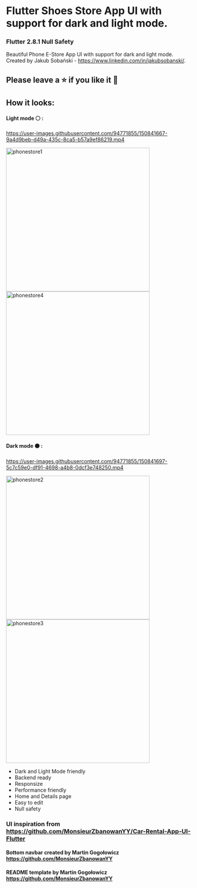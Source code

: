 # Flutter Shoes Store App UI with support for dark and light mode.
### Flutter 2.8.1 Null Safety
Beautiful Phone E-Store App UI with support for dark and light mode. Created by Jakub Sobański - https://www.linkedin.com/in/jakubsobanski/.
## Please leave a ⭐ if you like it 💙
## How it looks:
#### Light mode ⚪ :

https://user-images.githubusercontent.com/94771855/150841667-9a4d9beb-d49a-435c-8ca5-b57a9ef86219.mp4

<img width="391" alt="phonestore1" src="https://user-images.githubusercontent.com/94771855/150841622-c95981c5-c616-493c-81b8-c0e769b9447d.png">
<img width="391" alt="phonestore4" src="https://user-images.githubusercontent.com/94771855/150833065-76b10a9f-5718-4441-a322-f3163899c817.png">


#### Dark mode ⚫ :

https://user-images.githubusercontent.com/94771855/150841697-5c7c59e0-df91-4698-a4b8-0dcf3e748250.mp4

<img width="391" alt="phonestore2" src="https://user-images.githubusercontent.com/94771855/150841400-12b51056-cb65-4a2c-98f1-faaeac5ab2c8.png">
<img width="391" alt="phonestore3" src="https://user-images.githubusercontent.com/94771855/150832902-c76760ea-6893-4ed1-b33f-854366f3b4fb.png">

- Dark and Light Mode friendly
- Backend ready
- Responsize
- Performance friendly
- Home and Details page
- Easy to edit
- Null safety

### UI inspiration from https://github.com/MonsieurZbanowanYY/Car-Rental-App-UI-Flutter
#### Bottom navbar created by Martin Gogołowicz https://github.com/MonsieurZbanowanYY
#### README template by Martin Gogołowicz https://github.com/MonsieurZbanowanYY

